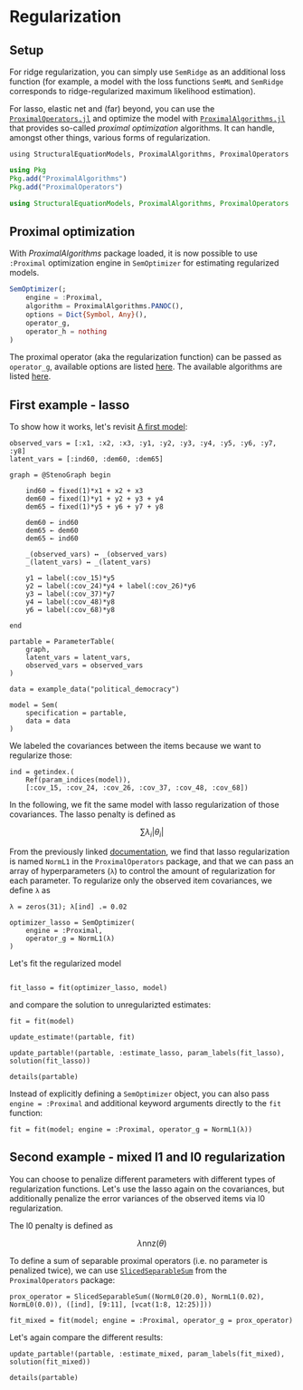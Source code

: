 # Regularization

## Setup

For ridge regularization, you can simply use `SemRidge` as an additional loss function
(for example, a model with the loss functions `SemML` and `SemRidge` corresponds to ridge-regularized maximum likelihood estimation).

For lasso, elastic net and (far) beyond, you can use the [`ProximalOperators.jl`](https://github.com/JuliaFirstOrder/ProximalOperators.jl)
and optimize the model with [`ProximalAlgorithms.jl`](https://github.com/JuliaFirstOrder/ProximalAlgorithms.jl)
that provides so-called *proximal optimization* algorithms.
It can handle, amongst other things, various forms of regularization.

```@setup reg
using StructuralEquationModels, ProximalAlgorithms, ProximalOperators
```

```julia
using Pkg
Pkg.add("ProximalAlgorithms")
Pkg.add("ProximalOperators")

using StructuralEquationModels, ProximalAlgorithms, ProximalOperators
```

## Proximal optimization

With *ProximalAlgorithms* package loaded, it is now possible to use `:Proximal` optimization engine
in `SemOptimizer` for estimating regularized models.

```julia
SemOptimizer(;
    engine = :Proximal,
    algorithm = ProximalAlgorithms.PANOC(),
    options = Dict{Symbol, Any}(),
    operator_g,
    operator_h = nothing
)
```

The proximal operator (aka the regularization function) can be passed as `operator_g`, available options are listed [here](https://juliafirstorder.github.io/ProximalOperators.jl/stable/functions/).
The available algorithms are listed [here](https://juliafirstorder.github.io/ProximalAlgorithms.jl/stable/guide/implemented_algorithms/).

## First example - lasso

To show how it works, let's revisit [A first model](@ref):

```@example reg
observed_vars = [:x1, :x2, :x3, :y1, :y2, :y3, :y4, :y5, :y6, :y7, :y8]
latent_vars = [:ind60, :dem60, :dem65]

graph = @StenoGraph begin

    ind60 → fixed(1)*x1 + x2 + x3
    dem60 → fixed(1)*y1 + y2 + y3 + y4
    dem65 → fixed(1)*y5 + y6 + y7 + y8

    dem60 ← ind60
    dem65 ← dem60
    dem65 ← ind60

    _(observed_vars) ↔ _(observed_vars)
    _(latent_vars) ↔ _(latent_vars)

    y1 ↔ label(:cov_15)*y5
    y2 ↔ label(:cov_24)*y4 + label(:cov_26)*y6
    y3 ↔ label(:cov_37)*y7
    y4 ↔ label(:cov_48)*y8
    y6 ↔ label(:cov_68)*y8

end

partable = ParameterTable(
    graph,
    latent_vars = latent_vars,
    observed_vars = observed_vars
)

data = example_data("political_democracy")

model = Sem(
    specification = partable,
    data = data
)
```

We labeled the covariances between the items because we want to regularize those:

```@example reg
ind = getindex.(
    Ref(param_indices(model)),
    [:cov_15, :cov_24, :cov_26, :cov_37, :cov_48, :cov_68])
```

In the following, we fit the same model with lasso regularization of those covariances.
The lasso penalty is defined as

```math
\sum \lambda_i \lvert \theta_i \rvert
```

From the previously linked [documentation](https://juliafirstorder.github.io/ProximalOperators.jl/stable/functions/#ProximalOperators.NormL1), we find that lasso regularization is named `NormL1` in the `ProximalOperators` package, and that we can pass an array of hyperparameters (`λ`) to control the amount of regularization for each parameter. To regularize only the observed item covariances, we define `λ` as

```@example reg
λ = zeros(31); λ[ind] .= 0.02

optimizer_lasso = SemOptimizer(
    engine = :Proximal,
    operator_g = NormL1(λ)
)
```

Let's fit the regularized model

```@example reg

fit_lasso = fit(optimizer_lasso, model)
```

and compare the solution to unregularizted estimates:

```@example reg
fit = fit(model)

update_estimate!(partable, fit)

update_partable!(partable, :estimate_lasso, param_labels(fit_lasso), solution(fit_lasso))

details(partable)
```

Instead of explicitly defining a `SemOptimizer` object, you can also pass `engine = :Proximal`
and additional keyword arguments directly to the `fit` function:

```@example reg
fit = fit(model; engine = :Proximal, operator_g = NormL1(λ))
```

## Second example - mixed l1 and l0 regularization

You can choose to penalize different parameters with different types of regularization functions.
Let's use the lasso again on the covariances, but additionally penalize the error variances of the observed items via l0 regularization.

The l0 penalty is defined as
```math
\lambda \mathrm{nnz}(\theta)
```

To define a sum of separable proximal operators (i.e. no parameter is penalized twice),
we can use [`SlicedSeparableSum`](https://juliafirstorder.github.io/ProximalOperators.jl/stable/calculus/#ProximalOperators.SlicedSeparableSum) from the `ProximalOperators` package:

```@example reg
prox_operator = SlicedSeparableSum((NormL0(20.0), NormL1(0.02), NormL0(0.0)), ([ind], [9:11], [vcat(1:8, 12:25)]))

fit_mixed = fit(model; engine = :Proximal, operator_g = prox_operator)
```

Let's again compare the different results:

```@example reg
update_partable!(partable, :estimate_mixed, param_labels(fit_mixed), solution(fit_mixed))

details(partable)
```